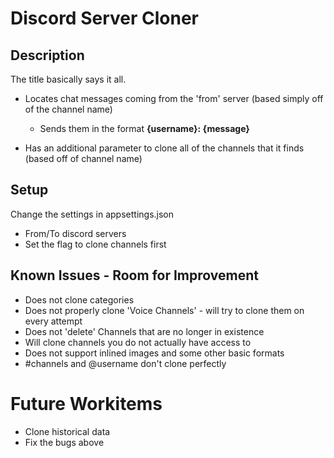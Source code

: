 # Discord Server Cloner

## Description

The title basically says it all.

* Locates chat messages coming from the 'from' server (based simply off of the channel name)
    * Sends them in the format **{username}: {message}**

* Has an additional parameter to clone all of the channels that it finds (based off of channel name)

## Setup

Change the settings in appsettings.json

* From/To discord servers
* Set the flag to clone channels first

## Known Issues - Room for Improvement

* Does not clone categories
* Does not properly clone 'Voice Channels' - will try to clone them on every attempt
* Does not 'delete' Channels that are no longer in existence
* Will clone channels you do not actually have access to
* Does not support inlined images and some other basic formats
* #channels and @username don't clone perfectly

# Future Workitems

* Clone historical data
* Fix the bugs above